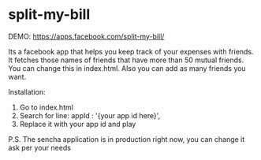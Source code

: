 split-my-bill
=============

DEMO: https://apps.facebook.com/split-my-bill/

Its a facebook app that helps you keep track of your expenses with friends. 
It fetches those names of friends that have more than 50 mutual friends. You can change this in index.html. Also you can add as many friends you want.

Installation: 
1. Go to index.html
2. Search for line: appId      : '{your app id here}',
3. Replace it with your app id and play

P.S. The sencha application is in production right now, you can change it ask per your needs
